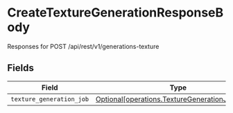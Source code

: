 # CreateTextureGenerationResponseBody

Responses for POST /api/rest/v1/generations-texture


## Fields

| Field                                                                                                    | Type                                                                                                     | Required                                                                                                 | Description                                                                                              |
| -------------------------------------------------------------------------------------------------------- | -------------------------------------------------------------------------------------------------------- | -------------------------------------------------------------------------------------------------------- | -------------------------------------------------------------------------------------------------------- |
| `texture_generation_job`                                                                                 | [Optional[operations.TextureGenerationJobOutput]](../../models/operations/texturegenerationjoboutput.md) | :heavy_minus_sign:                                                                                       | N/A                                                                                                      |
